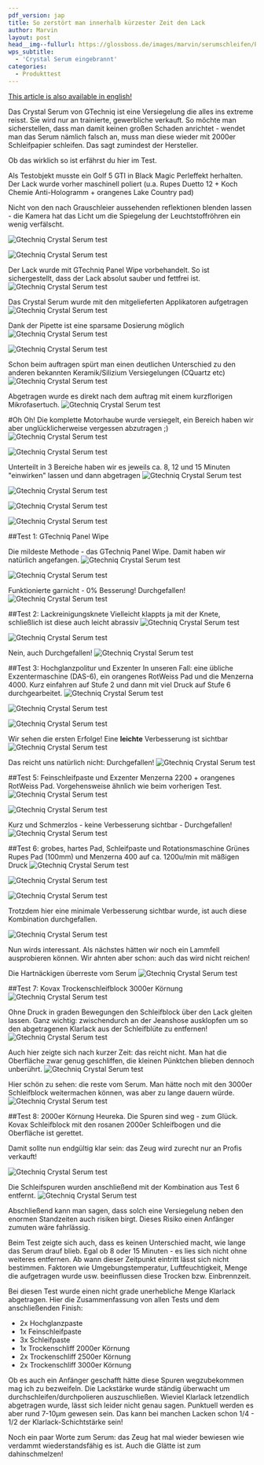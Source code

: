 ```yaml
---
pdf_version: jap
title: So zerstört man innerhalb kürzester Zeit den Lack
author: Marvin
layout: post
head__img--fullurl: https://glossboss.de/images/marvin/serumschleifen/P1020282.JPG
wps_subtitle:
  - 'Crystal Serum eingebrannt'
categories:
  - Produkttest
---
```

<span class="wichtige-info-blau"><a href="/en/gtechniq-crystal-serum-test-application/">This article is also available in english!</a></span>

Das Crystal Serum von GTechniq ist eine Versiegelung die alles ins extreme reisst. Sie wird nur an trainierte, gewerbliche verkauft. So möchte man sicherstellen, dass man damit keinen großen Schaden anrichtet - wendet man das Serum nämlich falsch an, muss man diese wieder mit 2000er Schleifpapier schleifen. Das sagt zumindest der Hersteller.

Ob das wirklich so ist erfährst du hier im Test.

Als Testobjekt musste ein Golf 5 GTI in Black Magic Perleffekt herhalten. Der Lack wurde vorher maschinell poliert (u.a. Rupes Duetto 12 + Koch Chemie Anti-Hologramm + orangenes Lake Country pad)

Nicht von den nach Grauschleier aussehenden reflektionen blenden lassen - die Kamera hat das Licht um die Spiegelung der Leuchtstoffröhren ein wenig verfälscht.

![Gtechniq Crystal Serum test](https://glossboss.de/images/marvin/serumschleifen/P1020265.JPG)


![Gtechniq Crystal Serum test](https://glossboss.de/images/marvin/serumschleifen/P1020268.JPG)

Der Lack wurde mit GTechniq Panel Wipe vorbehandelt. So ist sichergestellt, dass der Lack absolut sauber und fettfrei ist.
![Gtechniq Crystal Serum test](https://glossboss.de/images/marvin/serumschleifen/P1020269.JPG)

Das Crystal Serum wurde mit den mitgelieferten Applikatoren aufgetragen
![Gtechniq Crystal Serum test](https://glossboss.de/images/marvin/serumschleifen/P1020272.JPG)

Dank der Pipette ist eine sparsame Dosierung möglich
![Gtechniq Crystal Serum test](https://glossboss.de/images/marvin/serumschleifen/P1020273.JPG)


![Gtechniq Crystal Serum test](https://glossboss.de/images/marvin/serumschleifen/P1020275.JPG)

Schon beim auftragen spürt man einen deutlichen Unterschied zu den anderen bekannten Keramik/Silizium Versiegelungen (CQuartz etc)
![Gtechniq Crystal Serum test](https://glossboss.de/images/marvin/serumschleifen/P1020282.JPG)

Abgetragen wurde es direkt nach dem auftrag mit einem kurzflorigen Mikrofasertuch.
![Gtechniq Crystal Serum test](https://glossboss.de/images/marvin/serumschleifen/P1020279.JPG)

#Oh Oh!
Die komplette Motorhaube wurde versiegelt, ein Bereich haben wir aber unglücklicherweise vergessen abzutragen ;)
![Gtechniq Crystal Serum test](https://glossboss.de/images/marvin/serumschleifen/P1020280.JPG)


![Gtechniq Crystal Serum test](https://glossboss.de/images/marvin/serumschleifen/P1020281.JPG)

Unterteilt in 3 Bereiche haben wir es jeweils ca. 8, 12 und 15 Minuten "einwirken" lassen und dann abgetragen
![Gtechniq Crystal Serum test](https://glossboss.de/images/marvin/serumschleifen/P1020283.JPG)


![Gtechniq Crystal Serum test](https://glossboss.de/images/marvin/serumschleifen/P1020284.JPG)


![Gtechniq Crystal Serum test](https://glossboss.de/images/marvin/serumschleifen/P1020285.JPG)


![Gtechniq Crystal Serum test](https://glossboss.de/images/marvin/serumschleifen/P1020289.JPG)

##Test 1: GTechniq Panel Wipe

Die mildeste Methode - das GTechniq Panel Wipe. Damit haben wir natürlich angefangen. 
![Gtechniq Crystal Serum test](https://glossboss.de/images/marvin/serumschleifen/P1020290.JPG)


![Gtechniq Crystal Serum test](https://glossboss.de/images/marvin/serumschleifen/P1020291.JPG)

Funktionierte garnicht - 0% Besserung! Durchgefallen!
![Gtechniq Crystal Serum test](https://glossboss.de/images/marvin/serumschleifen/P1020292.JPG)

##Test 2: Lackreinigungsknete
Vielleicht klappts ja mit der Knete, schließlich ist diese auch leicht abrassiv
![Gtechniq Crystal Serum test](https://glossboss.de/images/marvin/serumschleifen/P1020294.JPG)


![Gtechniq Crystal Serum test](https://glossboss.de/images/marvin/serumschleifen/P1020295.JPG)

Nein, auch Durchgefallen!
![Gtechniq Crystal Serum test](https://glossboss.de/images/marvin/serumschleifen/P1020296.JPG)

##Test 3: Hochglanzpolitur und Exzenter
In unseren Fall: eine übliche Exzentermaschine (DAS-6), ein orangenes RotWeiss Pad und die Menzerna 4000. Kurz einfahren auf Stufe 2 und dann mit viel Druck auf Stufe 6 durchgearbeitet.
![Gtechniq Crystal Serum test](https://glossboss.de/images/marvin/serumschleifen/P1020298.JPG)


![Gtechniq Crystal Serum test](https://glossboss.de/images/marvin/serumschleifen/P1020299.JPG)


![Gtechniq Crystal Serum test](https://glossboss.de/images/marvin/serumschleifen/P1020301.JPG)

Wir sehen die ersten Erfolge! Eine **leichte** Verbesserung ist sichtbar
![Gtechniq Crystal Serum test](https://glossboss.de/images/marvin/serumschleifen/P1020302.JPG)

Das reicht uns natürlich nicht: Durchgefallen!
![Gtechniq Crystal Serum test](https://glossboss.de/images/marvin/serumschleifen/P1020303.JPG)

##Test 5: Feinschleifpaste und Exzenter
Menzerna 2200 + orangenes RotWeiss Pad. Vorgehensweise ähnlich wie beim vorherigen Test.
![Gtechniq Crystal Serum test](https://glossboss.de/images/marvin/serumschleifen/P1020304.JPG)


![Gtechniq Crystal Serum test](https://glossboss.de/images/marvin/serumschleifen/P1020305.JPG)

Kurz und Schmerzlos - keine Verbesserung sichtbar - Durchgefallen!
![Gtechniq Crystal Serum test](https://glossboss.de/images/marvin/serumschleifen/P1020306.JPG)

##Test 6: grobes, hartes Pad, Schleifpaste und Rotationsmaschine
Grünes Rupes Pad (100mm) und Menzerna 400 auf ca. 1200u/min mit mäßigen Druck
![Gtechniq Crystal Serum test](https://glossboss.de/images/marvin/serumschleifen/P1020307.JPG)


![Gtechniq Crystal Serum test](https://glossboss.de/images/marvin/serumschleifen/P1020308.JPG)


![Gtechniq Crystal Serum test](https://glossboss.de/images/marvin/serumschleifen/P1020309.JPG)

Trotzdem hier eine minimale Verbesserung sichtbar wurde, ist auch diese Kombination durchgefallen.

![Gtechniq Crystal Serum test](https://glossboss.de/images/marvin/serumschleifen/P1020310.JPG)

Nun wirds interessant. Als nächstes hätten wir noch ein Lammfell ausprobieren können. Wir ahnten aber schon: auch das wird nicht reichen!

Die Hartnäckigen überreste vom Serum
![Gtechniq Crystal Serum test](https://glossboss.de/images/marvin/serumschleifen/P1020311.JPG)

##Test 7: Kovax Trockenschleifblock
3000er Körnung
![Gtechniq Crystal Serum test](https://glossboss.de/images/marvin/serumschleifen/P1020312.JPG)

Ohne Druck in graden Bewegungen den Schleifblock über den Lack gleiten lassen. Ganz wichtig: zwischendurch an der Jeanshose ausklopfen um so den abgetragenen Klarlack aus der Schleifblüte zu entfernen!
![Gtechniq Crystal Serum test](https://glossboss.de/images/marvin/serumschleifen/P1020314.JPG)

Auch hier zeigte sich nach kurzer Zeit: das reicht nicht. Man hat die Oberfläche zwar genug geschliffen, die kleinen Pünktchen blieben dennoch unberührt. 
![Gtechniq Crystal Serum test](https://glossboss.de/images/marvin/serumschleifen/P1020315.JPG)

Hier schön zu sehen: die reste vom Serum. Man hätte noch mit den 3000er Schleifblock weitermachen können, was aber zu lange dauern würde.
![Gtechniq Crystal Serum test](https://glossboss.de/images/marvin/serumschleifen/P1020316.JPG)

##Test 8: 2000er Körnung
Heureka. Die Spuren sind weg - zum Glück. Kovax Schleifblock mit den rosanen 2000er Schleifbogen und die Oberfläche ist gerettet.

Damit sollte nun endgültig klar sein: das Zeug wird zurecht nur an Profis verkauft!


![Gtechniq Crystal Serum test](https://glossboss.de/images/marvin/serumschleifen/P1020319.JPG)

Die Schleifspuren wurden anschließend mit der Kombination aus Test 6 entfernt. 
![Gtechniq Crystal Serum test](https://glossboss.de/images/marvin/serumschleifen/P1020321.JPG)

Abschließend kann man sagen, dass solch eine Versiegelung neben den enormen Standzeiten auch risiken birgt. Dieses Risiko einen Anfänger zumuten wäre fahrlässig.

Beim Test zeigte sich auch, dass es keinen Unterschied macht, wie lange das Serum drauf blieb. Egal ob 8 oder 15 Minuten - es lies sich nicht ohne weiteres entfernen. Ab wann dieser Zeitpunkt eintritt lässt sich nicht bestimmen. Faktoren wie Umgebungstemperatur, Luftfeuchtigkeit, Menge die aufgetragen wurde usw. beeinflussen diese Trocken bzw. Einbrennzeit.

Bei diesen Test wurde einen nicht grade unerhebliche Menge Klarlack abgetragen. Hier die Zusammenfassung von allen Tests und dem anschließenden Finish:

* 2x Hochglanzpaste
* 1x Feinschleifpaste
* 3x Schleifpaste
* 1x Trockenschliff 2000er Körnung
* 2x Trockenschliff 2500er Körnung
* 2x Trockenschliff 3000er Körnung

Ob es auch ein Anfänger geschafft hätte diese Spuren wegzubekommen mag ich zu bezweifeln. Die Lackstärke wurde ständig überwacht um durchschleifen/durchpolieren auszuschließen. Wieviel Klarlack letzendlich abgetragen wurde, lässt sich leider nicht genau sagen. Punktuell werden es aber rund 7-10µm gewesen sein. Das kann bei manchen Lacken schon 1/4 - 1/2 der Klarlack-Schichtstärke sein!

Noch ein paar Worte zum Serum: das Zeug hat mal wieder bewiesen wie verdammt wiederstandsfähig es ist. Auch die Glätte ist zum dahinschmelzen!




